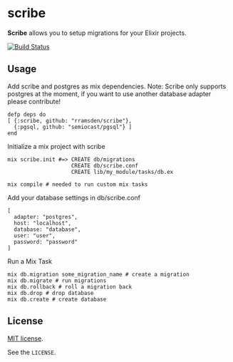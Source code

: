 # scribe

**Scribe** allows you to setup migrations for your Elixir projects.

[![Build Status](https://secure.travis-ci.org/rramsden/scribe.png?branch=master)](http://travis-ci.org/rramsden/scribe)

## Usage

Add scribe and postgres as mix dependencies. Note: Scribe only
supports postgres at the moment, if you want to use another database adapter please 
contribute!

    defp deps do
    [ {:scribe, github: "rramsden/scribe"},
      {:pgsql, github: "semiocast/pgsql"} ]
    end

Initialize a mix project with scribe

    mix scribe.init #=> CREATE db/migrations
                        CREATE db/scribe.conf
                        CREATE lib/my_module/tasks/db.ex

    mix compile # needed to run custom mix tasks

Add your database settings in db/scribe.conf

    [
      adapter: "postgres",
      host: "localhost",
      database: "database",
      user: "user",
      password: "password"
    ]

Run a Mix Task

    mix db.migration some_migration_name # create a migration
    mix db.migrate # run migrations
    mix db.rollback # roll a migration back
    mix db.drop # drop database
    mix db.create # create database

## License

[MIT license](http://www.opensource.org/licenses/mit-license.php).

See the `LICENSE`.
